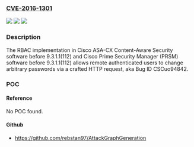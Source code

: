 ### [CVE-2016-1301](https://cve.mitre.org/cgi-bin/cvename.cgi?name=CVE-2016-1301)
![](https://img.shields.io/static/v1?label=Product&message=n%2Fa&color=blue)
![](https://img.shields.io/static/v1?label=Version&message=n%2Fa&color=blue)
![](https://img.shields.io/static/v1?label=Vulnerability&message=n%2Fa&color=brighgreen)

### Description

The RBAC implementation in Cisco ASA-CX Content-Aware Security software before 9.3.1.1(112) and Cisco Prime Security Manager (PRSM) software before 9.3.1.1(112) allows remote authenticated users to change arbitrary passwords via a crafted HTTP request, aka Bug ID CSCuo94842.

### POC

#### Reference
No POC found.

#### Github
- https://github.com/rebstan97/AttackGraphGeneration

